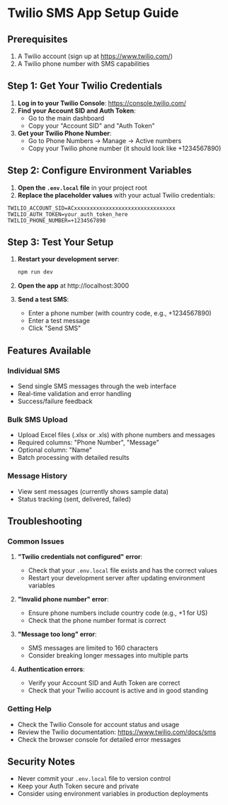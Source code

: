 # Twilio SMS App Setup Guide

## Prerequisites

1. A Twilio account (sign up at https://www.twilio.com/)
2. A Twilio phone number with SMS capabilities

## Step 1: Get Your Twilio Credentials

1. **Log in to your Twilio Console**: https://console.twilio.com/
2. **Find your Account SID and Auth Token**:
   - Go to the main dashboard
   - Copy your "Account SID" and "Auth Token"
3. **Get your Twilio Phone Number**:
   - Go to Phone Numbers → Manage → Active numbers
   - Copy your Twilio phone number (it should look like +1234567890)

## Step 2: Configure Environment Variables

1. **Open the `.env.local` file** in your project root
2. **Replace the placeholder values** with your actual Twilio credentials:

```env
TWILIO_ACCOUNT_SID=ACxxxxxxxxxxxxxxxxxxxxxxxxxxxxxxxx
TWILIO_AUTH_TOKEN=your_auth_token_here
TWILIO_PHONE_NUMBER=+1234567890
```

## Step 3: Test Your Setup

1. **Restart your development server**:

   ```bash
   npm run dev
   ```

2. **Open the app** at http://localhost:3000

3. **Send a test SMS**:
   - Enter a phone number (with country code, e.g., +1234567890)
   - Enter a test message
   - Click "Send SMS"

## Features Available

### Individual SMS

- Send single SMS messages through the web interface
- Real-time validation and error handling
- Success/failure feedback

### Bulk SMS Upload

- Upload Excel files (.xlsx or .xls) with phone numbers and messages
- Required columns: "Phone Number", "Message"
- Optional column: "Name"
- Batch processing with detailed results

### Message History

- View sent messages (currently shows sample data)
- Status tracking (sent, delivered, failed)

## Troubleshooting

### Common Issues

1. **"Twilio credentials not configured" error**:

   - Check that your `.env.local` file exists and has the correct values
   - Restart your development server after updating environment variables

2. **"Invalid phone number" error**:

   - Ensure phone numbers include country code (e.g., +1 for US)
   - Check that the phone number format is correct

3. **"Message too long" error**:

   - SMS messages are limited to 160 characters
   - Consider breaking longer messages into multiple parts

4. **Authentication errors**:
   - Verify your Account SID and Auth Token are correct
   - Check that your Twilio account is active and in good standing

### Getting Help

- Check the Twilio Console for account status and usage
- Review the Twilio documentation: https://www.twilio.com/docs/sms
- Check the browser console for detailed error messages

## Security Notes

- Never commit your `.env.local` file to version control
- Keep your Auth Token secure and private
- Consider using environment variables in production deployments
